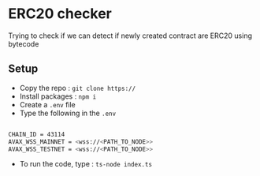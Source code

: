 # ERC20 checker

Trying to check if we can detect if newly created contract are ERC20 using bytecode

## Setup

- Copy the repo : `git clone https://`
- Install packages : `npm i`
- Create a `.env` file
- Type the following in the `.env`

```bash

CHAIN_ID = 43114
AVAX_WSS_MAINNET = <wss://<PATH_TO_NODE>>
AVAX_WSS_TESTNET = <wss://<PATH_TO_NODE>>

```

- To run the code, type : `ts-node index.ts`